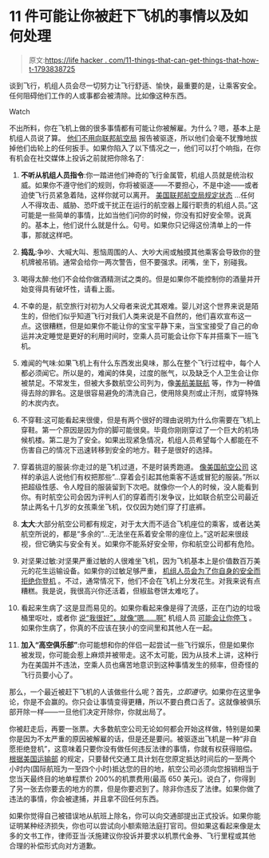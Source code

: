 # 11 件可能让你被赶下飞机的事情以及如何处理

> 原文:[https://life hacker . com/11-things-that-can-get-things-that-how-t-1793838725](https://lifehacker.com/11-things-that-can-get-you-kicked-off-a-plane-and-how-t-1793838725)

谈到飞行，机组人员会尽一切努力让飞行舒适、愉快，最重要的是，让乘客安全。任何阻碍他们工作的人或事都会被清除。比如像这种东西。

Watch

不出所料，你在飞机上做的很多事情都有可能让你被解雇。为什么？嗯，基本上是机组人员说了算。 [他们不用向联邦航空局](http://fortune.com/2016/05/11/airlines-kicked-off-passengers-rights/) 报告被驱逐，所以他们会毫不犹豫地拔掉他们齿轮上的任何扳手。如果你陷入了以下情况之一，他们可以打个响指，在你有机会在社交媒体上投诉之前就把你除名了:

1.  **不听从机组人员指令**:你一踏进他们神奇的飞行金属管，机组人员就是统治权威。如果你不遵守他们的规则，你将被驱逐——不要担心，不是中途——或者迫使飞行员紧急着陆，这样你就可以离开。 [美国联邦航空局规定状态](https://www.gpo.gov/fdsys/pkg/CFR-2011-title14-vol2/pdf/CFR-2011-title14-vol2-sec91-11.pdf) ...任何人不得攻击、威胁、恐吓或干扰正在运行的航空器上履行职责的机组人员。”这可能是一些简单的事情，比如当他们问你的时候，你没有扣好安全带。说真的。基本上，他们说什么就是什么。句号。如果你只记得这份清单上的一件事，那就这样吧。

2.  **捣乱**:争吵、大喊大叫、惹恼周围的人、大吵大闹或触摸其他乘客会导致你的登机牌被吊销。通常会给你一两次警告，但不要强求。闭嘴，坐下，别碰我。

3.  喝得太醉:他们不会给你做酒精测试之类的。但是如果你不能控制你的酒量并开始变得具有破坏性，请看上面。

4.  不幸的是，航空旅行对初为人父母者来说尤其艰难。婴儿对这个世界来说是陌生的，但他们似乎知道飞行对我们人类来说是不自然的，他们喜欢宣布这一点。这很糟糕，但是如果你不能让你的宝宝平静下来，当宝宝接受了自己的命运并决定睡觉是更好的利用时间时，空乘人员可能会让你下车并搭乘下一班飞机。

5.  难闻的气味:如果飞机上有什么东西发出臭味，那么在整个飞行过程中，每个人都必须闻它。所以是的，难闻的体臭，过度的胀气，以及缺乏个人卫生会让你被禁足。不常发生，但被大多数航空公司列为，像[美航](https://www.aa.com/i18n/customer-service/support/conditions-of-carriage.jsp#acceptanceofpassengers)[美联航](https://www.united.com/web/en-US/content/contract-of-carriage.aspx#sec21) 等，作为一种值得去除的罪名。这是很容易避免的清洗自己，使用除臭剂或止汗剂，或穿特殊的木炭内衣。

6.  不穿鞋:这可能看起来很傻，但是有两个很好的理由说明为什么你需要在飞机上穿鞋。第一个原因是因为你的脚可能很臭。毕竟你刚刚穿过了一个巨大的机场候机楼。第二是为了安全。如果出现紧急情况，机组人员希望每个人都能在不伤害自己的情况下迅速转移到安全的地方。鞋子是很好的选择。

7.  穿着挑逗的服装:你走过的是飞机过道，不是时装秀跑道。 [像美国航空公司](https://www.aa.com/i18n/customer-service/support/conditions-of-carriage.jsp#acceptanceofpassengers) 这样的承运人说他们有权把那些”...穿着会引起其他乘客不适或冒犯的服装。”所以把超级性感、令人瞠目的服装留到下次吧。就像你一个人的时候，没人能看到你。有时航空公司会因为评判人们的穿着而引发争议，比如联合航空公司最近禁止两名十几岁的女孩乘坐飞机，仅仅因为她们穿了打底裤。

8.  **太大**:大部分航空公司都有规定，对于太大而不适合飞机座位的乘客，或者达美航空所说的，都是“多余的”...无法坐在系着安全带的座位上。”这听起来很歧视，但它确实与安全有关。如果你不能系好安全带，你和航空公司都有危险。

9.  对坚果过敏:对坚果严重过敏的人很难坐飞机，因为飞机基本上是价值数百万美元的花生运输设备。如果你的过敏足够严重， [机组人员会为了你自身的安全而拒绝你登机](https://www.smartertravel.com/2017/01/26/allergic-nuts-shhhh-dont-tell-airline/) 。不过，通常情况下，他们不会在飞机上分发花生。对我来说有点糟糕。我是说，我很高兴你还活着，但椒盐卷饼太难吃了。

10.  看起来生病了:这是显而易见的。如果你看起来像是得了流感，正在门边的垃圾桶里呕吐，或者你 [说“我很好”，就像“嗯……啊”](https://www.youtube.com/watch?v=kKiYSyv8mAo) 机组人员 [可能会让你停飞](http://abcnews.go.com/Travel/10-things-kicked-off-plane/story?id=14674939) 。如果你生病了，你真的不应该在狭小的空间里和其他人在一起。

11.  **加入“高空俱乐部”**:你可能想和你的伴侣一起尝试一些飞行娱乐，但是如果你被发现，你可能会惹上麻烦并被带走。这不太可能，因为从技术上讲，这种行为在美国并不违法，空乘人员也痛苦地意识到这种事情发生的频率，但奇怪的飞行员要小心了。

那么，一个最近被赶下飞机的人该做些什么呢？首先，*立即遵守*。如果你在这里争论，你是不会赢的。你只会让事情变得更糟，所以不要白费口舌了。这就像被俱乐部开除一样——一旦他们决定开除你，你就出局了。

你被赶走后，再要一张票。大多数航空公司无论如何都会开始这样做，特别是如果你是因为不太严重的原因被解雇的话，但是还是要问。被驱逐出飞机是一种“非自愿拒绝登机”，这意味着只要你没有做任何违反法律的事情，你就有权获得赔偿。 [根据美国运输部](https://www.transportation.gov/airconsumer/fly-rights) 的规定，只要替代交通工具计划在您原定抵达时间后的一至两个小时内(国际航班为一至四个小时)抵达您的目的地，航空公司必须向您报销相当于您当天最终目的地单程票价 200%的机票费用(最高 650 美元)。说白了，你得到了另一张去你要去的地方的票，但是你要迟到了。除非你违反了法律。如果你做了违法的事情，你会被逮捕，并且拿不回任何东西。

如果你觉得自己被错误地从航班上除名，你可以向交通部提出正式投诉。如果你能证明某种经济损失，你也可以尝试向小额索赔法庭打官司。但如果这看起来像是太多的文书工作，律师亚当·沃施建议你投诉并要求以机票代金券、飞行里程或其他合理的补偿形式向对方道歉。